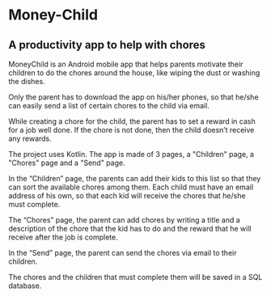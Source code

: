 # Money-Child

## A productivity app to help with chores

MoneyChild is an Android mobile app that helps parents motivate their children to do the chores around the house, like wiping the dust or washing the dishes.

Only the parent has to download the app on his/her phones, so that he/she can easily send a list of certain chores to the child via email.

While creating a chore for the child, the parent has to set a reward in cash for a job well done. If the chore is not done, then the child doesn’t receive any rewards.

The project uses Kotlin. The app is made of 3 pages, a "Children" page, a "Chores" page and a "Send" page.

In the “Children” page, the parents can add their kids to this list so that they can sort the available chores among them. Each child must have an email address of his own, so that each kid will receive the chores that he/she must complete.

The “Chores” page, the parent can add chores by writing a title and a description of the chore that the kid has to do and the reward that he will receive after the job is complete.

In the “Send” page, the parent can send the chores via email to their children.

The chores and the children that must complete them will be saved in a SQL database.

